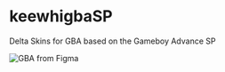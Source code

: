 # keewhigbaSP
Delta Skins for GBA based on the Gameboy Advance SP


![GBA from Figma](https://github.com/keewhi/keewhigbaSP/assets/96317800/7eb579da-cc14-42ea-b8c1-ac90ed69484e)
